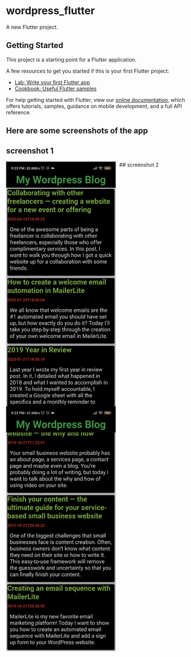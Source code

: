 # wordpress_flutter

A new Flutter project.

## Getting Started

This project is a starting point for a Flutter application.

A few resources to get you started if this is your first Flutter project:

- [Lab: Write your first Flutter app](https://flutter.dev/docs/get-started/codelab)
- [Cookbook: Useful Flutter samples](https://flutter.dev/docs/cookbook)

For help getting started with Flutter, view our
[online documentation](https://flutter.dev/docs), which offers tutorials,
samples, guidance on mobile development, and a full API reference.

## Here are some screenshots of the app 
## screenshot 1
<img src="Screenshot_2020-11-07-21-23-04-572_com.example.wordpress_flutter.jpg" alt="Markdown Monster icon" style="float:left;margin-right:10px;" width="300" />
## screenshot 2
<img src="Screenshot_2020-11-07-21-23-17-944_com.example.wordpress_flutter.jpg" alt="Markdown Monster icon" style="float:left;margin-right:10px;" width="300" />
